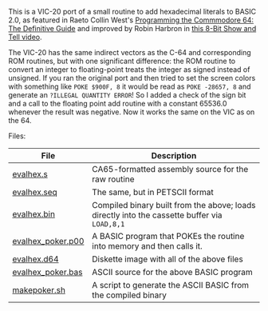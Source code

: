 This is a VIC-20 port of a small routine to add hexadecimal literals to BASIC
2.0, as featured in Raeto Collin West's [Programming the Commmodore 64: The
Definitive
Guide](https://www.amazon.com/Programming-Commodore-64-definitive-guide/dp/0874550815)
and improved by Robin Harbron in [this 8-Bit Show and Tell
video](https://www.youtube.com/watch?v=I8GuyK-1DmQ).

The VIC-20 has the same indirect vectors as the C-64 and corresponding ROM
routines, but with one significant difference: the ROM routine to convert an
integer to floating-point treats the integer as signed instead of unsigned.  If you
ran the original port and then tried to set the screen colors with something
like `POKE $900F, 8` it would be read as `POKE -28657, 8` and generate an
`?ILLEGAL QUANTITY ERROR`! So I added a check of the sign bit and a call
to the floating point add routine with a constant 65536.0 whenever the
result was negative. Now it works the same on the VIC as on the 64.

Files:

| File | Description |
|------| -------     |
| [evalhex.s](evalhex.s)          | CA65-formatted assembly source for the raw routine
| [evalhex.seq](evalhex.seq)        | The same, but in PETSCII format
| [evalhex.bin](evalhex.bin)        | Compiled binary built from the above; loads directly into the cassette buffer via `LOAD,8,1`
| [evalhex\_poker.p00](evalhex.p00) | A BASIC program that POKEs the routine into memory and then calls it.
| [evalhex.d64](evalhex.d64)        | Diskette image with all of the above files
| [evalhex\_poker.bas](evalhex_poker.bas) | ASCII source for the above BASIC program
| [makepoker.sh](makepoker.sh)       | A script to generate the ASCII BASIC from the compiled binary



